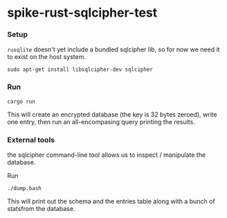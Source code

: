 # spike-rust-sqlcipher-test

### Setup

`rusqlite` doesn't yet include a bundled sqlcipher lib, so for now we need it to exist on the host system.

```shell
sudo apt-get install libsqlcipher-dev sqlcipher
```

### Run

```shell
cargo run
```

This will create an encrypted database (the key is 32 bytes zeroed), write one entry, then run an all-encompasing query printing the results.

### External tools

the sqlcipher command-line tool allows us to inspect / manipulate the database.

Run

```shell
./dump.bash
```

This will print out the schema and the entries table along with a bunch of statsfrom the database.
